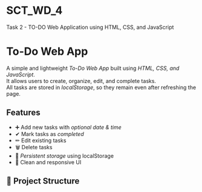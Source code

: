 # SCT_WD_4
Task 2 - TO-DO Web Application using HTML, CSS, and JavaScript
# To-Do Web App
A simple and lightweight *To-Do Web App* built using *HTML, CSS, and JavaScript*.  
It allows users to create, organize, edit, and complete tasks.  
All tasks are stored in *localStorage*, so they remain even after refreshing the page.
## Features
- ➕ Add new tasks with *optional date & time*
- ✔ Mark tasks as *completed*
- ✏ Edit existing tasks
- 🗑 Delete tasks
- 💾 *Persistent storage* using localStorage
- 🎨 Clean and responsive UI
## 📂 Project Structure
